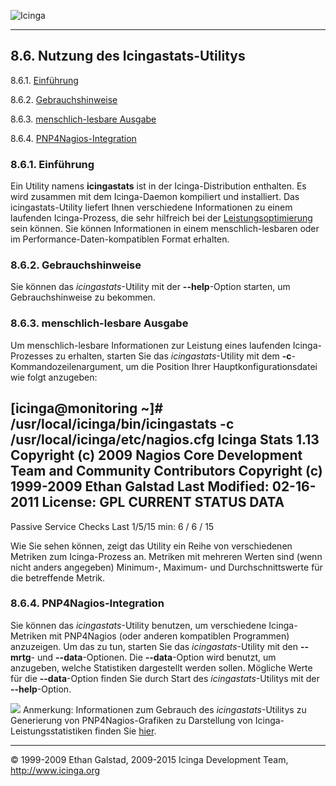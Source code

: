  ![Icinga](../images/logofullsize.png "Icinga") 

* * * * *

8.6. Nutzung des Icingastats-Utilitys
-------------------------------------

8.6.1. [Einführung](icingastats.md#introduction)

8.6.2. [Gebrauchshinweise](icingastats.md#usageinfo)

8.6.3. [menschlich-lesbare Ausgabe](icingastats.md#output)

8.6.4. [PNP4Nagios-Integration](icingastats.md#integration)

### 8.6.1. Einführung

Ein Utility namens **icingastats** ist in der Icinga-Distribution
enthalten. Es wird zusammen mit dem Icinga-Daemon kompiliert und
installiert. Das icingastats-Utility liefert Ihnen verschiedene
Informationen zu einem laufenden Icinga-Prozess, die sehr hilfreich bei
der
[Leistungsoptimierung](tuning.md "8.3. Icinga für maximale Leistung optimieren")
sein können. Sie können Informationen in einem menschlich-lesbaren oder
im Performance-Daten-kompatiblen Format erhalten.

### 8.6.2. Gebrauchshinweise

Sie können das *icingastats*-Utility mit der **--help**-Option starten,
um Gebrauchshinweise zu bekommen.

### 8.6.3. menschlich-lesbare Ausgabe

Um menschlich-lesbare Informationen zur Leistung eines laufenden
Icinga-Prozesses zu erhalten, starten Sie das *icingastats*-Utility mit
dem **-c**-Kommandozeilenargument, um die Position Ihrer
Hauptkonfigurationsdatei wie folgt anzugeben:

</code></pre> 
[icinga@monitoring ~]# /usr/local/icinga/bin/icingastats -c /usr/local/icinga/etc/nagios.cfg
Icinga Stats 1.13
Copyright (c) 2009 Nagios Core Development Team and Community Contributors
Copyright (c) 1999-2009 Ethan Galstad
Last Modified: 02-16-2011
License: GPL
CURRENT STATUS DATA
------------------------------------------------------




Passive Service Checks Last 1/5/15 min: 6 / 6 / 15


</code></pre>

Wie Sie sehen können, zeigt das Utility ein Reihe von verschiedenen
Metriken zum Icinga-Prozess an. Metriken mit mehreren Werten sind (wenn
nicht anders angegeben) Minimum-, Maximum- und Durchschnittswerte für
die betreffende Metrik.

### 8.6.4. PNP4Nagios-Integration

Sie können das *icingastats*-Utility benutzen, um verschiedene
Icinga-Metriken mit PNP4Nagios (oder anderen kompatiblen Programmen)
anzuzeigen. Um das zu tun, starten Sie das *icingastats*-Utility mit den
**--mrtg**- und **--data**-Optionen. Die **--data**-Option wird benutzt,
um anzugeben, welche Statistiken dargestellt werden sollen. Mögliche
Werte für die **--data**-Option finden Sie durch Start des
*icingastats*-Utilitys mit der **--help**-Option.

![](../images/note.gif) Anmerkung: Informationen zum Gebrauch des
*icingastats*-Utilitys zu Generierung von PNP4Nagios-Grafiken zu
Darstellung von Icinga-Leistungsstatistiken finden Sie
[hier](perfgraphs.md "8.7. Grafische Darstellung von Performance-Informationen mit PNP4Nagios").

* * * * *


© 1999-2009 Ethan Galstad, 2009-2015 Icinga Development Team,
http://www.icinga.org
